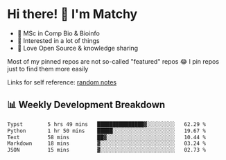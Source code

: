 # Hi there! 👋 I'm Matchy

- 🧬 MSc in Comp Bio & Bioinfo
- 🎈 Interested in a lot of things
- 💜 Love Open Source & knowledge sharing

Most of my pinned repos are not so-called "featured" repos 😂 I pin repos just to find them more easily

Links for self reference: [random notes](https://matchy233.github.io/random-notes)

## 📊 Weekly Development Breakdown

<!--START_SECTION:waka-->

```txt
Typst        5 hrs 49 mins   ███████████████▓░░░░░░░░░   62.29 %
Python       1 hr 50 mins    █████░░░░░░░░░░░░░░░░░░░░   19.67 %
Text         58 mins         ██▓░░░░░░░░░░░░░░░░░░░░░░   10.44 %
Markdown     18 mins         ▓░░░░░░░░░░░░░░░░░░░░░░░░   03.24 %
JSON         15 mins         ▓░░░░░░░░░░░░░░░░░░░░░░░░   02.73 %
```

<!--END_SECTION:waka-->
